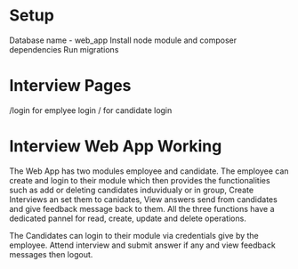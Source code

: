 # Setup
Database name - web_app
Install node module and composer dependencies
Run migrations

# Interview Pages
/login for emplyee login
/ for candidate login

# Interview Web App Working
The Web App has two modules employee and candidate. The employee can create and login to their module which then provides the functionalities such as add or deleting candidates induvidualy or in group, Create Interviews an set them to canidates, View answers send from candidates and give feedback message back to them. All the three functions have a dedicated pannel for read, create, update and delete operations. 

The Candidates can login to their module via credentials give by the employee. Attend interview and submit answer if any and view feedback messages then logout.

